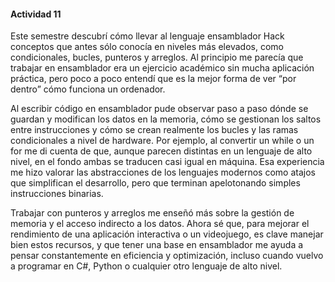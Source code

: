 #### Actividad 11

Este semestre descubrí cómo llevar al lenguaje ensamblador Hack conceptos que antes sólo conocía en niveles más elevados, como condicionales, bucles, punteros y arreglos. Al principio me parecía que trabajar en ensamblador era un ejercicio académico sin mucha aplicación práctica, pero poco a poco entendí que es la mejor forma de ver “por dentro” cómo funciona un ordenador.

Al escribir código en ensamblador pude observar paso a paso dónde se guardan y modifican los datos en la memoria, cómo se gestionan los saltos entre instrucciones y cómo se crean realmente los bucles y las ramas condicionales a nivel de hardware. Por ejemplo, al convertir un while o un for me di cuenta de que, aunque parecen distintas en un lenguaje de alto nivel, en el fondo ambas se traducen casi igual en máquina. Esa experiencia me hizo valorar las abstracciones de los lenguajes modernos como atajos que simplifican el desarrollo, pero que terminan apelotonando simples instrucciones binarias.

Trabajar con punteros y arreglos me enseñó más sobre la gestión de memoria y el acceso indirecto a los datos. Ahora sé que, para mejorar el rendimiento de una aplicación interactiva o un videojuego, es clave manejar bien estos recursos, y que tener una base en ensamblador me ayuda a pensar constantemente en eficiencia y optimización, incluso cuando vuelvo a programar en C#, Python o cualquier otro lenguaje de alto nivel.
